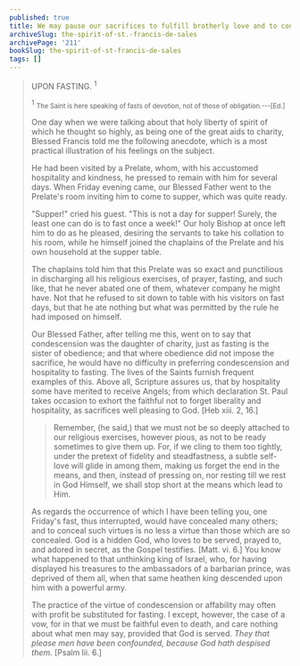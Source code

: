 ```yaml
---
published: true
title: We may pause our sacrifices to fulfill brotherly love and to conceal our virtues
archiveSlug: the-spirit-of-st.-francis-de-sales
archivePage: '211'
bookSlug: the-spirit-of-st-francis-de-sales
tags: []
---
```


> UPON FASTING. <sup>1</sup>
>
> <sup>1</sup> <small>The Saint is here speaking of fasts of devotion, not of those of obligation.---[Ed.]</small>
>
> One day when we were talking about that holy liberty of spirit of which he thought so highly, as being one of the great aids to charity, Blessed Francis told me the following anecdote, which is a most practical illustration of his feelings on the subject.
>
> He had been visited by a Prelate, whom, with his accustomed hospitality and kindness, he pressed to remain with him for several days. When Friday evening came, our Blessed Father went to the Prelate's room inviting him to come to supper, which was quite ready.
>
> "Supper!" cried his guest. "This is not a day for supper! Surely, the least one can do is to fast once a week!" Our holy Bishop at once left him to do as he pleased, desiring the servants to take his collation to his room, while he himself joined the chaplains of the Prelate and his own household at the supper table.
>
> The chaplains told him that this Prelate was so exact and punctilious in discharging all his religious exercises, of prayer, fasting, and such like, that he never abated one of them, whatever company he might have. Not that he refused to sit down to table with his visitors on fast days, but that he ate nothing but what was permitted by the rule he had imposed on himself.
>
> Our Blessed Father, after telling me this, went on to say that condescension was the daughter of charity, just as fasting is the sister of obedience; and that where obedience did not impose the sacrifice, he would have no difficulty in preferring condescension and hospitality to fasting. The lives of the Saints furnish frequent examples of this. Above all, Scripture assures us, that by hospitality some have merited to receive Angels; from which declaration St. Paul takes occasion to exhort the faithful not to forget liberality and hospitality, as sacrifices well pleasing to God. [Heb xiii. 2, 16.]
>
>> Remember, (he said,) that we must not be so deeply attached to our religious exercises, however pious, as not to be ready sometimes to give them up. For, if we cling to them too tightly, under the pretext of fidelity and steadfastness, a subtle self-love will glide in among them, making us forget the end in the means, and then, instead of pressing on, nor resting till we rest in God Himself, we shall stop short at the means which lead to Him.
>
> As regards the occurrence of which I have been telling you, one Friday's fast, thus interrupted, would have concealed many others; and to conceal such virtues is no less a virtue than those which are so concealed. God is a hidden God, who loves to be served, prayed to, and adored in secret, as the Gospel testifies. [Matt. vi. 6.] You know what happened to that unthinking king of Israel, who, for having displayed his treasures to the ambassadors of a barbarian prince, was deprived of them all, when that same heathen king descended upon him with a powerful army.
>
> The practice of the virtue of condescension or affability may often with profit be substituted for fasting. I except, however, the case of a vow, for in that we must be faithful even to death, and care nothing about what men may say, provided that God is served. *They that please men have been confounded, because God hath despised them.* [Psalm lii. 6.]
